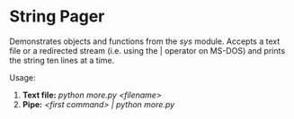 <h1>String Pager</h1>

Demonstrates objects and functions from the <em>sys</em> module. Accepts a text file or a redirected stream (i.e. using the | operator on MS-DOS) and prints the string ten lines at a time.

Usage:
<ol>
  <li><strong>Text file:</strong> <em>python more.py &lt;filename&gt;</em></li>
  <li><strong>Pipe:</strong> <em>&lt;first command&gt; | python more.py</em></li>
</ol>
